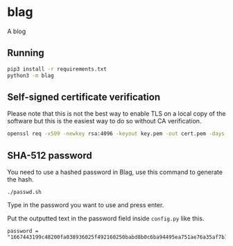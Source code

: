 # blag
A blog

## Running

```sh
pip3 install -r requirements.txt
python3 -m blag
```

## Self-signed certificate verification

Please note that this is not the best way to enable TLS on a local copy of the
software but this is the easiest way to do so without CA verification.

```sh
openssl req -x509 -newkey rsa:4096 -keyout key.pem -out cert.pem -days 365
```

## SHA-512 password

You need to use a hashed password in Blag, use this command to generate the hash.
```
./passwd.sh
```
Type in the password you want to use and press enter.

Put the outputted text in the password field inside `config.py` like this.
```
password = "1667443199c48200fa038936025f492160250babd8b0c6ba94495ea751ae76a35af7b193d5c41fcb37f487f69046c005d751e7039c0f02f1197a25c4c987c0b2"
```
